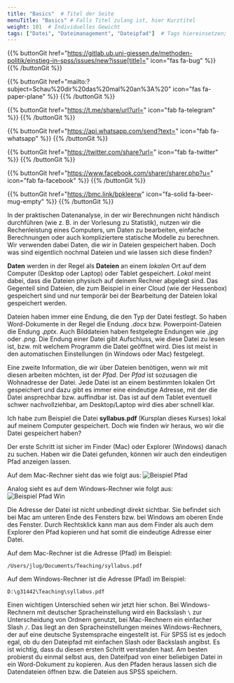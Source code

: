 ```yaml
---
title: "Basics"  # Titel der Seite
menuTitle: "Basics" # Falls Titel zulang ist, hier Kurztitel
weight: 101  # Individuelles Gewicht 
tags: ["Datei", "Dateimanagement", "Dateipfad"]  # Tags hiereinsetzen; Kurzwort, was auf der Seite passsiert
---
```


{{% buttonGit href="https://gitlab.ub.uni-giessen.de/methoden-politik/einstieg-in-spss/issues/new?issue[title]=" icon="fas fa-bug" %}} {{% /buttonGit %}} 

{{% buttonGit href="mailto:?subject=Schau%20dir%20das%20mal%20an%3A%20" icon="fas fa-paper-plane" %}} {{% /buttonGit %}}

{{% buttonGit href="https://t.me/share/url?url=" icon="fab fa-telegram" %}} {{% /buttonGit %}}

{{% buttonGit href="https://api.whatsapp.com/send?text=" icon="fab fa-whatsapp" %}} {{% /buttonGit %}}

{{% buttonGit href="https://twitter.com/share?url=" icon="fab fa-twitter" %}} {{% /buttonGit %}}

{{% buttonGit href="https://www.facebook.com/sharer/sharer.php?u=" icon="fab fa-facebook" %}} {{% /buttonGit %}}

{{% buttonGit href="https://bmc.link/bpkleerw" icon="fa-solid fa-beer-mug-empty" %}} {{% /buttonGit %}}

In der praktischen Datenanalyse, in der wir Berechnungen nicht händisch durchführen (wie z. B. in der Vorlesung zu Statistik), nutzen wir die Rechenleistung eines Computers, um Daten zu bearbeiten, einfache Berechnungen oder auch kompliziertere statische Modelle zu berechnen. Wir verwenden dabei Daten, die wir in Dateien gespeichert haben. Doch was sind eigentlich nochmal Dateien und wie lassen sich diese finden?

**Daten** werden in der Regel als **Dateien** an einem *lokalen* Ort auf dem Computer (Desktop oder Laptop) oder Tablet gespeichert. *Lokal* meint dabei, dass die Dateien physisch auf deinem Rechner abgelegt sind. Das Gegenteil sind Dateien, die zum Beispiel in einer Cloud (wie der Hessenbox) gespeichert sind und nur temporär bei der Bearbeitung der Dateien lokal gespeichert werden.

Dateien haben immer eine Endung, die den Typ der Datei festlegt. So haben Word-Dokumente in der Regel die Endung *.docx* bzw. Powerpoint-Dateien die Endung *.pptx*. Auch Bilddateien haben festgelegte Endungen wie *.jpg* oder *.png*. Die Endung einer Datei gibt Aufschluss, wie diese Datei zu lesen ist, bzw. mit welchem Programm die Datei geöffnet wird. Dies ist meist in den automatischen Einstellungen (in Windows oder Mac) festgelegt.

Eine zweite Information, die wir über Dateien benötigen, wenn wir mit diesen arbeiten möchten, ist der *Pfad*. Der *Pfad* ist sozusagen die Wohnadresse der Datei. Jede Datei ist an einem bestimmten lokalen Ort gespeichert und dazu gibt es immer eine eindeutige Adresse, mit der die Datei ansprechbar bzw. auffindbar ist. Das ist auf dem Tablet eventuell schwer nachvollziehbar, am Desktop/Laptop wird dies aber schnell klar.

Ich habe zum Beispiel die Datei **syllabus.pdf** (Kursplan dieses Kurses) lokal auf meinem Computer gespeichert. Doch wie finden wir heraus, wo wir die Datei gespeichert haben?

Der erste Schritt ist sicher im Finder (Mac) oder Explorer (Windows) danach zu suchen. Haben wir die Datei gefunden, können wir auch den eindeutigen Pfad anzeigen lassen.

Auf dem Mac-Rechner sieht das wie folgt aus: ![Beispiel Pfad](../img/path.png)

Analog sieht es auf dem Windows-Rechner wie folgt aus: ![Beispiel Pfad Win](../img/path-win.png)

Die Adresse der Datei ist nicht unbedingt direkt sichtbar. Sie befindet sich bei Mac am unteren Ende des Fensters bzw. bei Windows am oberen Ende des Fenster. Durch Rechtsklick kann man aus dem Finder als auch dem Explorer den Pfad kopieren und hat somit die eindeutige Adresse einer Datei.

Auf dem Mac-Rechner ist die Adresse (Pfad) im Beispiel:

    /Users/jlug/Documents/Teaching/syllabus.pdf

Auf dem Windows-Rechner ist die Adresse (Pfad) im Beispiel:

    D:\g31442\Teaching\syllabus.pdf

Einen wichtigen Unterschied sehen wir jetzt hier schon. Bei Windows-Rechnern mit deutscher Spracheinstellung wird ein Backslash `\` zur Unterscheidung von Ordnern genutzt, bei Mac-Rechnern ein einfacher Slash `/`. Das liegt an den Spracheinstellungen meines Windows-Rechners, der auf eine deutsche Systemsprache eingestellt ist. Für SPSS ist es jedoch egal, ob du den Dateipfad mit einfachen Slash oder Backslash angibst. Es ist wichtig, dass du diesen ersten Schritt verstanden hast. Am besten probierst du einmal selbst aus, den Dateifpad von einer beliebigen Datei in ein Word-Dokument zu kopieren. Aus den Pfaden heraus lassen sich die Datendateien öffnen bzw. die Dateien aus SPSS speichern.
